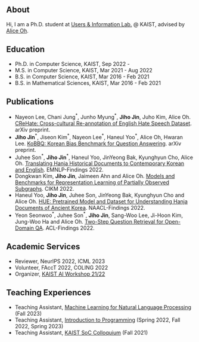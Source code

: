 ## About
Hi, I am a Ph.D. student at [Users & Information Lab.](https://uilab.kr) @ KAIST, advised by [Alice Oh](https://aliceoh9.github.io/).

## Education
- Ph.D. in Computer Science, KAIST, Sep 2022 -
- M.S. in Computer Science, KAIST, Mar 2021 - Aug 2022
- B.S. in Computer Science, KAIST, Mar 2016 - Feb 2021
- B.S. in Mathematical Sciences, KAIST, Mar 2016 - Feb 2021

## Publications
- Nayeon Lee, Chani Jung<sup>\*</sup>, Junho Myung<sup>\*</sup>, **Jiho Jin**, Juho Kim, Alice Oh. [CReHate: Cross-cultural Re-annotation of English Hate Speech Dataset](https://arxiv.org/abs/2308.16705). arXiv preprint.
- **Jiho Jin**<sup>\*</sup>, Jiseon Kim<sup>\*</sup>, Nayeon Lee<sup>\*</sup>, Haneul Yoo<sup>\*</sup>, Alice Oh, Hwaran Lee. [KoBBQ: Korean Bias Benchmark for Question Answering](https://arxiv.org/abs/2307.16778). arXiv preprint.
- Juhee Son<sup>\*</sup>, **Jiho Jin**<sup>\*</sup>, Haneul Yoo, JinYeong Bak, Kyunghyun Cho, Alice Oh. [Translating Hanja Historical Documents to Contemporary Korean and English](https://arxiv.org/abs/2205.10019). EMNLP-Findings 2022.
- Dongkwan Kim, **Jiho Jin**, Jaimeen Ahn and Alice Oh. [Models and Benchmarks for Representation Learning of Partially Observed Subgraphs](https://arxiv.org/abs/2209.00508). CIKM 2022.
- Haneul Yoo, **Jiho Jin**, Juhee Son, JinYeong Bak, Kyunghyun Cho and Alice Oh. [HUE: Pretrained Model and Dataset for Understanding Hanja Documents of Ancient Korea](https://aclanthology.org/2022.findings-naacl.140/). NAACL-Findings 2022.
- Yeon Seonwoo<sup>\*</sup>, Juhee Son<sup>\*</sup>, **Jiho Jin**, Sang-Woo Lee, Ji-Hoon Kim, Jung-Woo Ha and Alice Oh. [Two-Step Question Retrieval for Open-Domain QA](https://aclanthology.org/2022.findings-acl.117/). ACL-Findings 2022.

## Academic Services
- Reviewer, NeurIPS 2022, ICML 2023
- Volunteer, FAccT 2022, COLING 2022
- Organizer, [KAIST AI Workshop 21/22](https://mars-ai.github.io/kaist-ai-workshop-2122)

## Teaching Experiences
- Teaching Assistant, [Machine Learning for Natural Language Processing](https://github.com/uilab-kaist/cs475-mlnlp-fall-2023) (Fall 2023)
- Teaching Assistant, [Introduction to Programming](https://cs101.kaist.ac.kr/) (Spring 2022, Fall 2022, Spring 2023)
- Teaching Assistant, [KAIST SoC Colloquium](https://cs.kaist.ac.kr/colloquium/) (Fall 2021)
